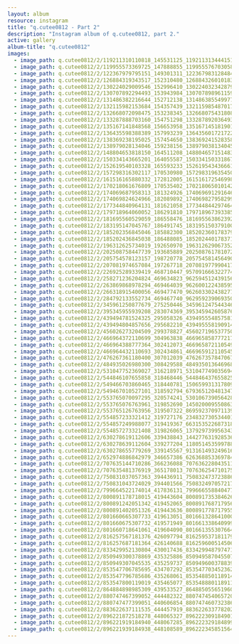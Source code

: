 ```yaml
---
layout: album
resource: instagram
title: "q.cutee0812 - Part 2"
description: "Instagram album of q.cutee0812, part 2."
active: gallery
album-title: "q.cutee0812"
images:
  - image_path: q.cutee0812/2/119211310110818_145531125_119211313444151_6020614753783629405_n.jpg
  - image_path: q.cutee0812/2/119955573369725_147888855_119955576703058_6429246828411370963_n.jpg
  - image_path: q.cutee0812/2/122367979795151_149301311_122367983128484_3486835743868758263_n.jpg
  - image_path: q.cutee0812/2/126884319343517_152310480_126884326010183_8292129444475356356_n.jpg
  - image_path: q.cutee0812/2/130224029009546_152996410_130224032342879_322272107504470266_n.jpg
  - image_path: q.cutee0812/2/130707892294493_153943984_130707898961159_2361803612932729301_n.jpg
  - image_path: q.cutee0812/2/131486382216644_152712138_131486385549977_7700392019219381556_n.jpg
  - image_path: q.cutee0812/2/132115982153684_154357439_132115985487017_3939172157676881578_n.jpg
  - image_path: q.cutee0812/2/132668072098475_153238345_132668075431808_5455286219156007056_n.jpg
  - image_path: q.cutee0812/2/133287888703160_154751298_133287892036493_3828085004730793351_n.jpg
  - image_path: q.cutee0812/2/135167141848568_156653958_135167145181901_773311071486667344_n.jpg
  - image_path: q.cutee0812/2/136435598388389_157993239_136435601721722_1982317401607980312_n.jpg
  - image_path: q.cutee0812/2/138369238195025_157454650_138369241528358_7437840472141847418_n.jpg
  - image_path: q.cutee0812/2/138979028134046_159238156_138979038134045_2928798304722547004_n.jpg
  - image_path: q.cutee0812/2/148804653818150_164511208_148804657151483_5316836215883871372_n.jpg
  - image_path: q.cutee0812/2/150334143665201_164055587_150334150331867_7980296268571842304_n.jpg
  - image_path: q.cutee0812/2/152619540103328_165593233_152619543436661_7494788678388217166_n.jpg
  - image_path: q.cutee0812/2/157298316302117_170530980_157298319635450_45024945205997284_n.jpg
  - image_path: q.cutee0812/2/161516165880332_172812005_161516172546998_7930822275548926541_n.jpg
  - image_path: q.cutee0812/2/170218061676809_170535402_170218065010142_7851207959209405790_n.jpg
  - image_path: q.cutee0812/2/174069687958313_181324926_174069691291646_7493856914601485182_n.jpg
  - image_path: q.cutee0812/2/174069824624966_182089892_174069827958299_1128755990018609578_n.jpg
  - image_path: q.cutee0812/2/177344840964131_181621058_177344844297464_9057163500494225461_n.jpg
  - image_path: q.cutee0812/2/179718964060052_186291810_179718967393385_4959376403929297107_n.jpg
  - image_path: q.cutee0812/2/181695560529059_186558476_181695563862392_6692449588019985272_n.jpg
  - image_path: q.cutee0812/2/183195147045767_186491745_183195150379100_4455225488872812361_n.jpg
  - image_path: q.cutee0812/2/185202356845046_185882300_185202360178379_6042918114983566981_n.jpg
  - image_path: q.cutee0812/2/185202436845038_186488085_185202440178371_9100889693155100094_n.jpg
  - image_path: q.cutee0812/2/196312625734019_192650970_196312629067352_7541979228410615629_n.jpg
  - image_path: q.cutee0812/2/202508758447739_193685889_202508761781072_1584181985328553601_n.jpg
  - image_path: q.cutee0812/2/205754578123157_198720778_205754581456490_4391901805500271656_n.jpg
  - image_path: q.cutee0812/2/207081974657084_197267718_207081977990417_2369622227401197225_n.jpg
  - image_path: q.cutee0812/2/226925289339419_468710447_957091666322774_5463890264036893895_n.jpg
  - image_path: q.cutee0812/2/258271236204824_469634823_962594512439156_9198841117448198964_n.jpg
  - image_path: q.cutee0812/2/263869868978294_469464039_962600122438595_5726785701917295778_n.jpg
  - image_path: q.cutee0812/2/266318915400056_469477470_962603302438277_6438043460232104603_n.jpg
  - image_path: q.cutee0812/2/284792133552734_469467740_962959239069350_509060454974012932_n.jpg
  - image_path: q.cutee0812/2/345961250877679_275250446_345961247544346_1358206703760041101_n.jpg
  - image_path: q.cutee0812/2/395345955939208_283074369_395345942605876_786455633031035627_n.jpg
  - image_path: q.cutee0812/2/439494781524325_295058326_439495554857581_2602163252897980230_n.jpg
  - image_path: q.cutee0812/2/439494804857656_295682210_439495558190914_6381103633645696940_n.jpg
  - image_path: q.cutee0812/2/456026273204509_299378827_456027196537750_900074045462663821_n.jpg
  - image_path: q.cutee0812/2/466964372110699_304963838_466965858777217_8007342688696567553_n.jpg
  - image_path: q.cutee0812/2/466964388777364_302412073_466965872110549_5057255118013496262_n.jpg
  - image_path: q.cutee0812/2/466964432110693_302434861_466965912110545_7527894815916180518_n.jpg
  - image_path: q.cutee0812/2/476267361180400_307012039_476267357847067_5748906207352660785_n.jpg
  - image_path: q.cutee0812/2/484935026980300_308429588_484935013646968_1307735202628118713_n.jpg
  - image_path: q.cutee0812/2/531047752369027_316218971_531047749035694_5967943452449606341_n.jpg
  - image_path: q.cutee0812/2/544846107655858_318468446_544846437655825_2475759317929164304_n.jpg
  - image_path: q.cutee0812/2/549466703860465_318440781_1506599313178093_5833222770368018624_n.jpg
  - image_path: q.cutee0812/2/549467010527101_318592794_679365120481347_4191930594104846950_n.jpg
  - image_path: q.cutee0812/2/553765070097295_320574241_530106739056428_6845504666209954257_n.jpg
  - image_path: q.cutee0812/2/553765076763961_319852690_1450200095508637_4389331790675679503_n.jpg
  - image_path: q.cutee0812/2/553765126763956_319507322_869592370971139_1202090290338203054_n.jpg
  - image_path: q.cutee0812/2/554857233321412_319727176_2348327305344013_7494878574483711371_n.jpg
  - image_path: q.cutee0812/2/554857249988077_319419367_6631535226873188_4055029879077634493_n.jpg
  - image_path: q.cutee0812/2/554857273321408_319826065_1379297399563437_6241602731621446692_n.jpg
  - image_path: q.cutee0812/2/630278619112606_339438843_144277631928536_6518693340868101897_n.jpg
  - image_path: q.cutee0812/2/630278639112604_339277204_1180514535997888_8346177608649898526_n.jpg
  - image_path: q.cutee0812/2/630278655779269_339145567_913161493249616_3011683074558780172_n.jpg
  - image_path: q.cutee0812/2/652974886842979_346657386_6263688533697846_263793023479692376_n.jpg
  - image_path: q.cutee0812/2/707635144710286_366236088_707636228043511_7831066234287790476_n.jpg
  - image_path: q.cutee0812/2/707635481376919_365178013_707636254710175_6691268263751443843_n.jpg
  - image_path: q.cutee0812/2/750831037057363_394436911_750832473723886_953482620495476732_n.jpg
  - image_path: q.cutee0812/2/750831043724029_394401566_750832497057217_3410107199575388216_n.jpg
  - image_path: q.cutee0812/2/799664522174014_417836131_799666558840477_5937684824798284631_n.jpg
  - image_path: q.cutee0812/2/800891178718015_419443604_800891735384626_6617163129770985744_n.jpg
  - image_path: q.cutee0812/2/800891242051342_419452065_800891768717956_2548731532911998707_n.jpg
  - image_path: q.cutee0812/2/800891402051326_419443636_800891778717955_3903811188877951548_n.jpg
  - image_path: q.cutee0812/2/801660665307733_419613051_801661328641000_8020210780632518517_n.jpg
  - image_path: q.cutee0812/2/801660675307732_419571949_801661338640999_2674087031193456307_n.jpg
  - image_path: q.cutee0812/2/801660718641061_419604090_801661355307664_3237301524829533804_n.jpg
  - image_path: q.cutee0812/2/816257567181376_426097794_816259537181179_8612641029221380929_n.jpg
  - image_path: q.cutee0812/2/816257687181364_426140688_816259600514506_6313334748011958317_n.jpg
  - image_path: q.cutee0812/2/833429952130804_430017436_833429948797471_7149317147622575929_n.jpg
  - image_path: q.cutee0812/2/850949300378869_435325886_850949587045507_9131023232271271406_n.jpg
  - image_path: q.cutee0812/2/850949307045535_435259737_850949600378839_8676058915030645970_n.jpg
  - image_path: q.cutee0812/2/853547706785695_434707292_853547703452362_8948355393106772214_n.jpg
  - image_path: q.cutee0812/2/853547796785686_435268061_853548850118914_8590613188345783658_n.jpg
  - image_path: q.cutee0812/2/853547800119019_435465077_853548880118911_8440701401807579875_n.jpg
  - image_path: q.cutee0812/2/864884898985309_439533527_864885055651960_9181170148943924178_n.jpg
  - image_path: q.cutee0812/2/880747467399052_444482322_880747454065720_8066460162116060425_n.jpg
  - image_path: q.cutee0812/2/880747477399051_440606854_880747460732386_6924527089444734518_n.jpg
  - image_path: q.cutee0812/2/883622637111535_444457919_883622633778202_7454331453185013380_n.jpg
  - image_path: q.cutee0812/2/896221872518278_448065327_896222309184901_455596475922809110_n.jpg
  - image_path: q.cutee0812/2/896221919184940_448067285_896222329184899_8476047429138763422_n.jpg
  - image_path: q.cutee0812/2/896221939184938_448108589_896222345851564_3273207874889848931_n.jpg
---
```


